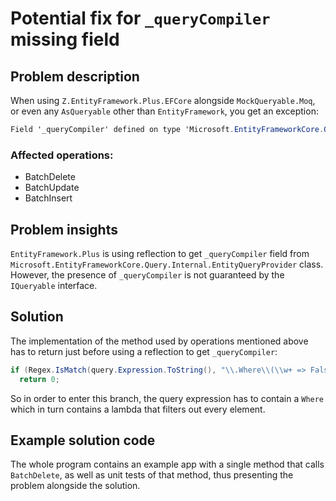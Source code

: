 ﻿# Potential fix for `_queryCompiler` missing field

## Problem description

When using `Z.EntityFramework.Plus.EFCore` alongside `MockQueryable.Moq`, or even any `AsQueryable` other than `EntityFramework`, you get an exception:

```c#
Field '_queryCompiler' defined on type 'Microsoft.EntityFrameworkCore.Query.Internal.EntityQueryProvider' is not a field on the target object which is of type 'MockQueryable.EntityFrameworkCore.TestAsyncEnumerableEfCore`1[EntityFramework.Plus.Moq.Entity]'.
```

### Affected operations:

- BatchDelete
- BatchUpdate
- BatchInsert

## Problem insights

`EntityFramework.Plus` is using reflection to get `_queryCompiler` field from `Microsoft.EntityFrameworkCore.Query.Internal.EntityQueryProvider` class. However, the presence of `_queryCompiler` is not guaranteed by the `IQueryable` interface.

## Solution

The implementation of the method used by operations mentioned above has to return just before using a reflection to get `_queryCompiler`:

```c#
if (Regex.IsMatch(query.Expression.ToString(), "\\.Where\\(\\w+ => False\\)"))
  return 0;
```

So in order to enter this branch, the query expression has to contain a `Where` which in turn contains a lambda that filters out every element.

## Example solution code

The whole program contains an example app with a single method that calls `BatchDelete`, as well as unit tests of that method, thus presenting the problem alongside the solution.
